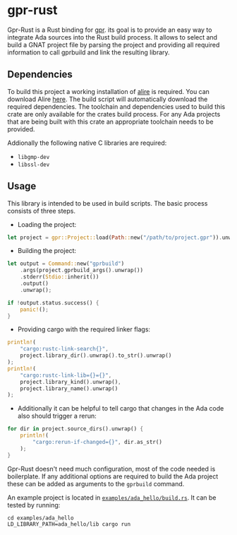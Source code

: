 # gpr-rust

Gpr-Rust is a Rust binding for [gpr](https://github.com/AdaCore/gpr).
its goal is to provide an easy way to integrate Ada sources into the
Rust build process. It allows to select and build a GNAT project file
by parsing the project and providing all required information to call
gprbuild and link the resulting library.

## Dependencies

To build this project a working installation of [alire](https://alire.ada.dev/) is
required. You can download Alire [here](https://alire.ada.dev/). The build script will automatically download the required dependencies.
The toolchain and dependencies used to build this crate are only available for
the crates build process. For any Ada projects that are being built with this
crate an appropriate toolchain needs to be provided.

Addionally the following native C libraries are required:

 - `libgmp-dev`
 - `libssl-dev`

## Usage

This library is intended to be used in build scripts. The basic process
consists of three steps.

- Loading the project:
```rust
let project = gpr::Project::load(Path::new("/path/to/project.gpr")).unwrap();
```
- Building the project:
```rust
let output = Command::new("gprbuild")
    .args(project.gprbuild_args().unwrap())
    .stderr(Stdio::inherit())
    .output()
    .unwrap();

if !output.status.success() {
    panic!();
}
```
- Providing cargo with the required linker flags:
```rust
println!(
    "cargo:rustc-link-search{}",
    project.library_dir().unwrap().to_str().unwrap()
);
println!(
    "cargo:rustc-link-lib={}={}",
    project.library_kind().unwrap(),
    project.library_name().unwrap()
);
```
- Additionally it can be helpful to tell cargo that changes in the Ada code also
should trigger a rerun:
```rust
for dir in project.source_dirs().unwrap() {
    println!(
        "cargo:rerun-if-changed={}", dir.as_str()
    );
}
```

Gpr-Rust doesn't need much configuration, most of the code needed is
boilerplate. If any additional options are required to build the Ada
project these can be added as arguments to the `gprbuild` command.

An example project is located in [`examples/ada_hello/build.rs`](examples/ada_hello/build.rs).
It can be tested by running:
```shell
cd examples/ada_hello
LD_LIBRARY_PATH=ada_hello/lib cargo run
```
